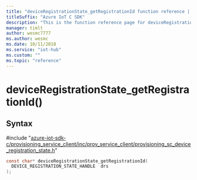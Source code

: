 ```yaml
---                             
title: "deviceRegistrationState_getRegistrationId function reference | Microsoft Docs" 
titleSuffix: "Azure IoT C SDK"            
description: "This is the function reference page for deviceRegistrationState_getRegistrationId() in the Azure IoT C SDK. This SDK is used with Azure IoT Hub and Azure IoT Hub Device Provisioning Service"            
manager: timlt                 
author: wesmc7777              
ms.author: wesmc               
ms.date: 10/11/2018                    
ms.service: "iot-hub"             
ms.custom: ""                
ms.topic: "reference"        
---                            
```


# deviceRegistrationState_getRegistrationId()

## Syntax

\#include "[azure-iot-sdk-c/provisioning_service_client/inc/prov_service_client/provisioning_sc_device_registration_state.h](../provisioning-sc-device-registration-state-h.md)"  
```C
const char* deviceRegistrationState_getRegistrationId(
  DEVICE_REGISTRATION_STATE_HANDLE  drs
);
```

